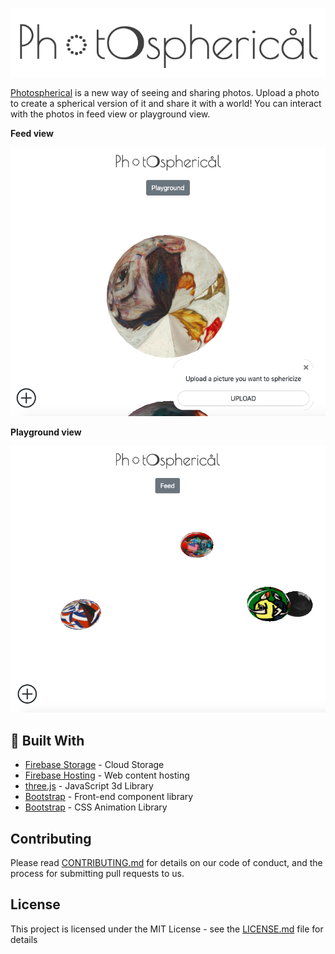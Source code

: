![Photospherical Logo](/photospherical_logo.png)

[Photospherical](https://photospherical-16cf2.web.app/) is a new way of seeing and sharing photos. Upload a photo to create a spherical version of it and share it with a world! You can interact with the photos in feed view or playground view.

**Feed view**

![Photospherical Feed View](/photospherical_ss_1.png)

**Playground view**

![Photospherical Playground View](/photospherical_ss2.png)

## 🔨 Built With

- [Firebase Storage](https://firebase.google.com/docs/storage/) - Cloud Storage
- [Firebase Hosting](https://firebase.google.com/docs/hosting/) - Web content hosting
- [three.js](https://threejs.org/) - JavaScript 3d Library
- [Bootstrap](https://getbootstrap.com/) - Front-end component library
- [Bootstrap](https://github.com/joerez/woah.css/) - CSS Animation Library

## Contributing

Please read [CONTRIBUTING.md](https://gist.github.com/PurpleBooth/b24679402957c63ec426) for details on our code of conduct, and the process for submitting pull requests to us.

## License

This project is licensed under the MIT License - see the [LICENSE.md](LICENSE.md) file for details

